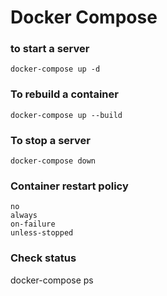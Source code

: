 # Docker Compose

### to start a server

`docker-compose up -d`

### To rebuild a container

`docker-compose up --build`

### To stop a server

`docker-compose down`

### Container restart policy

```
no
always
on-failure
unless-stopped
```

### Check status

docker-compose ps
